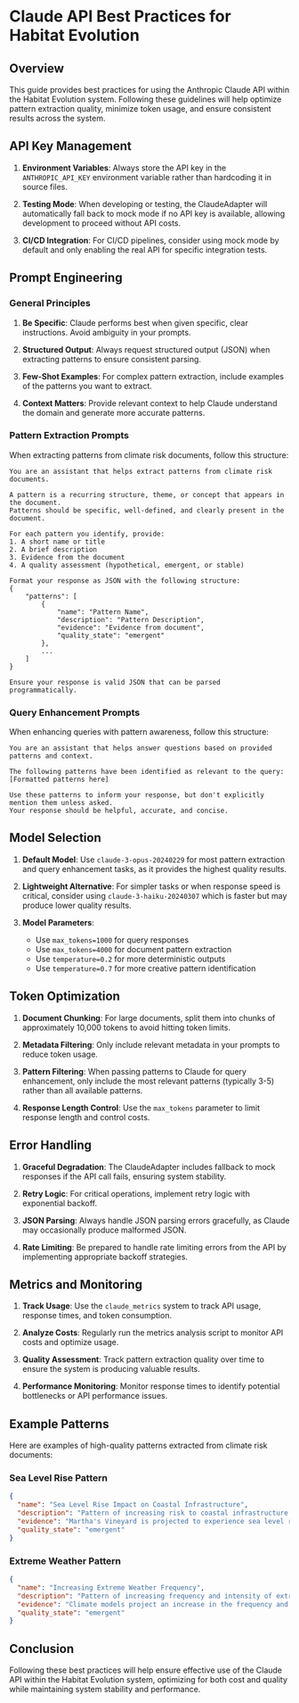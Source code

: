 # Claude API Best Practices for Habitat Evolution

## Overview

This guide provides best practices for using the Anthropic Claude API within the Habitat Evolution system. Following these guidelines will help optimize pattern extraction quality, minimize token usage, and ensure consistent results across the system.

## API Key Management

1. **Environment Variables**: Always store the API key in the `ANTHROPIC_API_KEY` environment variable rather than hardcoding it in source files.

2. **Testing Mode**: When developing or testing, the ClaudeAdapter will automatically fall back to mock mode if no API key is available, allowing development to proceed without API costs.

3. **CI/CD Integration**: For CI/CD pipelines, consider using mock mode by default and only enabling the real API for specific integration tests.

## Prompt Engineering

### General Principles

1. **Be Specific**: Claude performs best when given specific, clear instructions. Avoid ambiguity in your prompts.

2. **Structured Output**: Always request structured output (JSON) when extracting patterns to ensure consistent parsing.

3. **Few-Shot Examples**: For complex pattern extraction, include examples of the patterns you want to extract.

4. **Context Matters**: Provide relevant context to help Claude understand the domain and generate more accurate patterns.

### Pattern Extraction Prompts

When extracting patterns from climate risk documents, follow this structure:

```prompt
You are an assistant that helps extract patterns from climate risk documents.

A pattern is a recurring structure, theme, or concept that appears in the document.
Patterns should be specific, well-defined, and clearly present in the document.

For each pattern you identify, provide:
1. A short name or title
2. A brief description
3. Evidence from the document
4. A quality assessment (hypothetical, emergent, or stable)

Format your response as JSON with the following structure:
{
    "patterns": [
        {
            "name": "Pattern Name",
            "description": "Pattern Description",
            "evidence": "Evidence from document",
            "quality_state": "emergent"
        },
        ...
    ]
}

Ensure your response is valid JSON that can be parsed programmatically.
```

### Query Enhancement Prompts

When enhancing queries with pattern awareness, follow this structure:

```prompt
You are an assistant that helps answer questions based on provided patterns and context.

The following patterns have been identified as relevant to the query:
[Formatted patterns here]

Use these patterns to inform your response, but don't explicitly mention them unless asked.
Your response should be helpful, accurate, and concise.
```

## Model Selection

1. **Default Model**: Use `claude-3-opus-20240229` for most pattern extraction and query enhancement tasks, as it provides the highest quality results.

2. **Lightweight Alternative**: For simpler tasks or when response speed is critical, consider using `claude-3-haiku-20240307` which is faster but may produce lower quality results.

3. **Model Parameters**:
   - Use `max_tokens=1000` for query responses
   - Use `max_tokens=4000` for document pattern extraction
   - Use `temperature=0.2` for more deterministic outputs
   - Use `temperature=0.7` for more creative pattern identification

## Token Optimization

1. **Document Chunking**: For large documents, split them into chunks of approximately 10,000 tokens to avoid hitting token limits.

2. **Metadata Filtering**: Only include relevant metadata in your prompts to reduce token usage.

3. **Pattern Filtering**: When passing patterns to Claude for query enhancement, only include the most relevant patterns (typically 3-5) rather than all available patterns.

4. **Response Length Control**: Use the `max_tokens` parameter to limit response length and control costs.

## Error Handling

1. **Graceful Degradation**: The ClaudeAdapter includes fallback to mock responses if the API call fails, ensuring system stability.

2. **Retry Logic**: For critical operations, implement retry logic with exponential backoff.

3. **JSON Parsing**: Always handle JSON parsing errors gracefully, as Claude may occasionally produce malformed JSON.

4. **Rate Limiting**: Be prepared to handle rate limiting errors from the API by implementing appropriate backoff strategies.

## Metrics and Monitoring

1. **Track Usage**: Use the `claude_metrics` system to track API usage, response times, and token consumption.

2. **Analyze Costs**: Regularly run the metrics analysis script to monitor API costs and optimize usage.

3. **Quality Assessment**: Track pattern extraction quality over time to ensure the system is producing valuable results.

4. **Performance Monitoring**: Monitor response times to identify potential bottlenecks or API performance issues.

## Example Patterns

Here are examples of high-quality patterns extracted from climate risk documents:

### Sea Level Rise Pattern

```json
{
  "name": "Sea Level Rise Impact on Coastal Infrastructure",
  "description": "Pattern of increasing risk to coastal infrastructure due to projected sea level rise, requiring adaptation strategies",
  "evidence": "Martha's Vineyard is projected to experience sea level rise of 1.5 to 3.1 feet by 2070. This will impact coastal properties, infrastructure, and ecosystems.",
  "quality_state": "emergent"
}
```

### Extreme Weather Pattern

```json
{
  "name": "Increasing Extreme Weather Frequency",
  "description": "Pattern of increasing frequency and intensity of extreme weather events due to climate change",
  "evidence": "Climate models project an increase in the frequency and intensity of storms, including more frequent nor'easters with higher storm surge, potential increase in hurricane intensity.",
  "quality_state": "emergent"
}
```

## Conclusion

Following these best practices will help ensure effective use of the Claude API within the Habitat Evolution system, optimizing for both cost and quality while maintaining system stability and performance.
